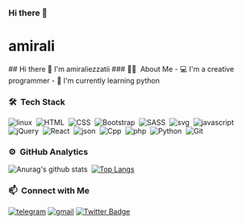 ### Hi there 👋

<!--
**amiraliezzatii/amiraliezzatii** is a ✨ _special_ ✨ repository because its `README.md` (this file) appears on your GitHub profile.

Here are some ideas to get you started:

- 🔭 I’m currently working on ...
- 🌱 I’m currently learning ...  
- 👯 I’m looking to collaborate on ...
- 🤔 I’m looking for help with ...
- 💬 Ask me about ...
- 📫 How to reach me: ...  
- 😄 Pronouns: ...
- ⚡ Fun fact: ...
-->

<h1> amirali </h1>
## Hi there 👋 I'm amiraliezzatii
### 👨🏻‍ &nbsp;About Me
- 💻 I'm a creative programmer
- 🌱 I'm currently learning python  

### 🛠 &nbsp;Tech Stack
![linux](https://img.shields.io/badge/-Linux-141a20?style=flat&logo=linux&logoColor=fff)&nbsp;
![HTML](https://img.shields.io/badge/-HTML-141a20?style=flat&logo=HTML5)&nbsp;
![CSS](https://img.shields.io/badge/-CSS-141a20?style=flat&logo=CSS3&logoColor=1572B6)&nbsp;
![Bootstrap](https://img.shields.io/badge/-Bootstrap-141a20?style=flat&logo=bootstrap&logoColor=563D7C)&nbsp;
![SASS](https://img.shields.io/badge/-SASS-141a20?style=flat&logo=sass)&nbsp;
![svg](https://img.shields.io/badge/-SVG-141a20?style=flat&logo=svg)&nbsp;
![javascript](https://img.shields.io/badge/-JavaScript-141a20?style=flat&logo=JavaScript)&nbsp;
![jQuery](https://img.shields.io/badge/-jQuery-141a20?style=flat&logo=jQuery&logoColor=0868AC)&nbsp;
![React](https://img.shields.io/badge/-React-141a20?style=flat&logo=react)&nbsp;
![json](https://img.shields.io/badge/-JSON-141a20?style=flat&logo=json&logoColor=BABABA)&nbsp;
![Cpp](https://img.shields.io/badge/-C++-141a20?style=flat&logo=cplusplus&logoColor=004482)&nbsp;
![php](https://img.shields.io/badge/-PHP-141a20?style=flat&logo=php)&nbsp;
![Python](https://img.shields.io/badge/-Python-141a20?style=flat&logo=python&logoColor=CCB800)&nbsp;
![Git](https://img.shields.io/badge/-Git-141a20?style=flat&logo=git)&nbsp;

### ⚙️ &nbsp;GitHub Analytics
![Anurag's github stats](https://github-readme-stats.vercel.app/api?username=amiraliezzatii&theme=light&show_icons=true)&nbsp; [![Top Langs](https://github-readme-stats.vercel.app/api/top-langs/?username=amiraliezzatii&layout=compact&exclude_repo=amiraliezzatii.github.io&theme=light)](https://github.com/amiraliezzatii)


### 📫 &nbsp;Connect with Me
[![telegram](https://img.shields.io/badge/-@mobinjavari-fff?style=flat&logo=Telegram&logoColor=white)](https://t.me/mobinjavari)
[![gmail](https://img.shields.io/badge/-mobinjavari@gmail.com-D14836?style=flat&logo=Gmail&logoColor=white)](mailto:mobinjavari@gmail.com)
[![Twitter Badge](https://img.shields.io/badge/-Twitter-1da1f2?labelColor=1da1f2&logo=twitter&logoColor=white&link=https://twitter.com/mobinjavari)](https://twitter.com/mobinjavari)
<!-- [![Github](https://img.shields.io/github/followers/mobinjavari?label=Follow&style=social)](https://github.com/mobinjavari) -->

